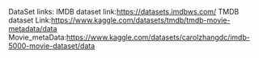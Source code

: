 DataSet links: 
IMDB dataset link:https://datasets.imdbws.com/ 
TMDB dataset Link:https://www.kaggle.com/datasets/tmdb/tmdb-movie-metadata/data 
Movie_metaData:https://www.kaggle.com/datasets/carolzhangdc/imdb-5000-movie-dataset/data
